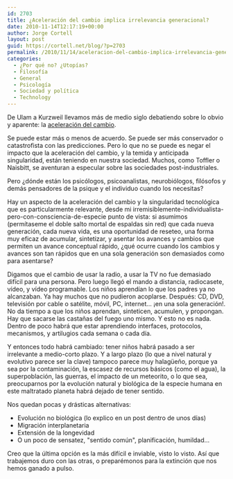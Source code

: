 ```yaml
---
id: 2703
title: ¿Aceleración del cambio implica irrelevancia generacional?
date: 2010-11-14T12:17:19+00:00
author: Jorge Cortell
layout: post
guid: https://cortell.net/blog/?p=2703
permalink: /2010/11/14/aceleracion-del-cambio-implica-irrelevancia-generacional/
categories:
  - ¿Por qué no? ¿Utopías?
  - Filosofí­a
  - General
  - Psicología
  - Sociedad y polí­tica
  - Technology
---
```

De Ulam a Kurzweil llevamos más de medio siglo debatiendo sobre lo obvio y aparente: la <a title="https://en.wikipedia.org/wiki/Accelerating_change" href="https://en.wikipedia.org/wiki/Accelerating_change" target="_blank">aceleración del cambio</a>.

Se puede estar más o menos de acuerdo. Se puede ser más conservador o catastrofista con las predicciones. Pero lo que no se puede es negar el impacto que la aceleración del cambio, y la temida y anticipada singularidad, están teniendo en nuestra sociedad. Muchos, como Toffler o Naisbitt, se aventuran a especular sobre las sociedades post-industriales.

Pero ¿dónde están los psicólogos, psicoanalistas, neurobiólogos, filósofos y demás pensadores de la psique y el individuo cuando los necesitas?

Hay un aspecto de la aceleración del cambio y la singularidad tecnológica que es particularmente relevante, desde mi irremisiblemente-individualista-pero-con-consciencia-de-especie punto de vista: si asumimos (permítaseme el doble salto mortal de espaldas sin red) que cada nueva generación, cada nueva vida, es una oportunidad de reseteo, una forma muy eficaz de acumular, sintetizar, y asentar los avances y cambios que permiten un avance conceptual rápido, ¿qué ocurre cuando los cambios y avances son tan rápidos que en una sola generación son demasiados como para asentarse?

Digamos que el cambio de usar la radio, a usar la TV no fue demasiado difícil para una persona. Pero luego llegó el mando a distancia, radiocasete, vídeo, y vídeo programable. Los niños aprendían lo que los padres ya no alcanzaban. Ya hay muchos que no pudieron acoplarse. Después: CD, DVD, televisión por cable o satélite, móvil, PC, internet... ¡en una sola generación!. No da tiempo a que los niños aprendan, sinteticen, acumulen, y propongan. Hay que sacarse las castañas del fuego uno mismo. Y esto no es nada. Dentro de poco habrá que estar aprendiendo interfaces, protocolos, mecanismos, y artilugios cada semana o cada día.

Y entonces todo habrá cambiado: tener niños habrá pasado a ser irrelevante a medio-corto plazo. Y a largo plazo (lo que a nivel natural y evolutivo parece ser la clave) tampoco parece muy halagüeño, porque ya sea por la contaminación, la escasez de recursos básicos (como el agua), la superpoblación, las guerras, el impacto de un meteorito, o lo que sea, preocuparnos por la evolución natural y biológica de la especie humana en este maltratado planeta habrá dejado de tener sentido.

Nos quedan pocas y drásticas alternativas:

  * Evolución no biológica (lo explico en un post dentro de unos días)
  * Migración interplanetaria
  * Extensión de la longevidad
  * O un poco de sensatez, "sentido común", planificación, humildad...

Creo que la última opción es la más difícil e inviable, visto lo visto. Así que trabajemos duro con las otras, o preparémonos para la extinción que nos hemos ganado a pulso.